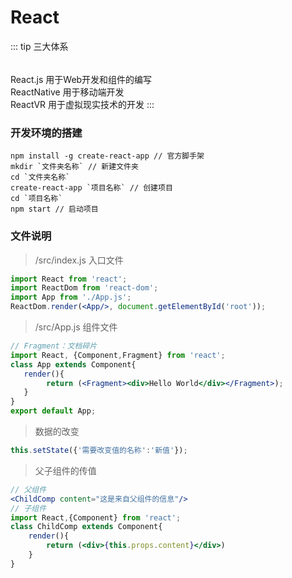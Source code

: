 # React
::: tip 三大体系
<div style="height:5px;"></div>

React.js 用于Web开发和组件的编写<br/>
ReactNative 用于移动端开发<br/>
ReactVR 用于虚拟现实技术的开发
:::
### 开发环境的搭建
```text
npm install -g create-react-app // 官方脚手架
mkdir `文件夹名称` // 新建文件夹
cd `文件夹名称`
create-react-app `项目名称` // 创建项目
cd `项目名称`
npm start // 启动项目
```
### 文件说明
> /src/index.js 入口文件
```jsx harmony
import React from 'react';
import ReactDom from 'react-dom';
import App from './App.js';
ReactDom.render(<App/>, document.getElementById('root'));
```
> /src/App.js 组件文件
```jsx harmony
// Fragment：文档碎片
import React, {Component,Fragment} from 'react';
class App extends Component{
   render(){
   	    return (<Fragment><div>Hello World</div></Fragment>);
   }
}
export default App;
```
> 数据的改变
```jsx harmony
this.setState({'需要改变值的名称':'新值'});
```
> 父子组件的传值
```jsx harmony
// 父组件
<ChildComp content="这是来自父组件的信息"/>
// 子组件 
import React,{Component} from 'react';
class ChildComp extends Component{
    render(){
        return (<div>{this.props.content}</div>)
    }
}
```